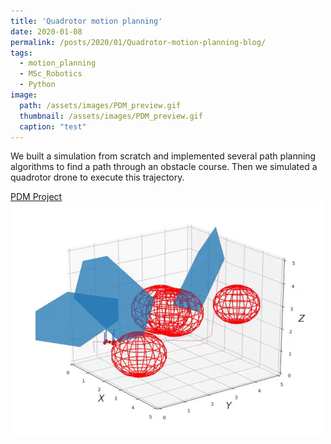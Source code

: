 ```yaml
---
title: 'Quadrotor motion planning'
date: 2020-01-08
permalink: /posts/2020/01/Quadrotor-motion-planning-blog/
tags:
  - motion_planning
  - MSc_Robotics
  - Python
image: 
  path: /assets/images/PDM_preview.gif
  thumbnail: /assets/images/PDM_preview.gif
  caption: "test"
---
```


We built a simulation from scratch and implemented several path planning algorithms to find a path through an obstacle course. Then we simulated a quadrotor drone to execute this trajectory.

[PDM Project](https://github.com/h0uter/PDM-project)
![PDM Preview](images/PDM_preview.gif)
